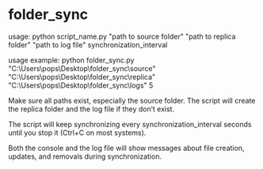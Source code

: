 # folder_sync 

usage: 
python script_name.py "path to source folder" "path to replica folder" "path to log file" synchronization_interval


usage example: 
python folder_sync.py "C:\Users\pops\Desktop\folder_sync\source" "C:\Users\pops\Desktop\folder_sync\replica" "C:\Users\pops\Desktop\folder_sync\logs"  5


Make sure all paths exist, especially the source folder. The script will create the replica folder and the log file if they don’t exist.

The script will keep synchronizing every synchronization_interval seconds until you stop it (Ctrl+C on most systems).

Both the console and the log file will show messages about file creation, updates, and removals during synchronization.